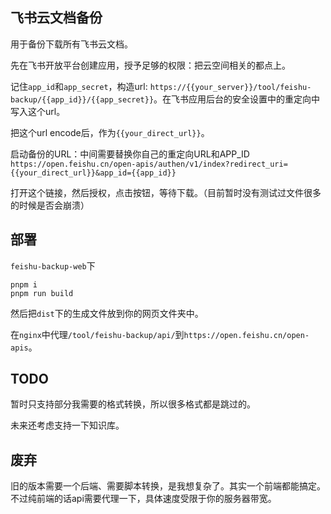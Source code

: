 ## 飞书云文档备份

用于备份下载所有飞书云文档。

先在飞书开放平台创建应用，授予足够的权限：把云空间相关的都点上。

记住`app_id`和`app_secret`，构造url: `https://{{your_server}}/tool/feishu-backup/{{app_id}}/{{app_secret}}`。在飞书应用后台的安全设置中的重定向中写入这个url。

把这个url encode后，作为`{{your_direct_url}}`。

启动备份的URL：中间需要替换你自己的重定向URL和APP_ID  
`https://open.feishu.cn/open-apis/authen/v1/index?redirect_uri={{your_direct_url}}&app_id={{app_id}}`

打开这个链接，然后授权，点击按钮，等待下载。（目前暂时没有测试过文件很多的时候是否会崩溃）

## 部署
`feishu-backup-web`下

```
pnpm i
pnpm run build
```

然后把`dist`下的生成文件放到你的网页文件夹中。

在`nginx`中代理`/tool/feishu-backup/api/`到`https://open.feishu.cn/open-apis`。

## TODO
暂时只支持部分我需要的格式转换，所以很多格式都是跳过的。

未来还考虑支持一下知识库。

## 废弃
旧的版本需要一个后端、需要脚本转换，是我想复杂了。其实一个前端都能搞定。不过纯前端的话api需要代理一下，具体速度受限于你的服务器带宽。